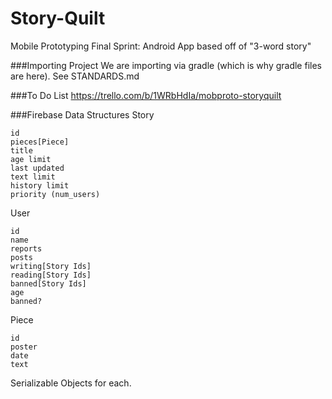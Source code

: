 Story-Quilt
=============

Mobile Prototyping Final Sprint: Android App based off of "3-word story"

###Importing Project
We are importing via gradle (which is why gradle files are here).
See STANDARDS.md


###To Do List
https://trello.com/b/1WRbHdIa/mobproto-storyquilt

###Firebase Data Structures
Story
```
id 
pieces[Piece] 
title 
age limit 
last updated 
text limit 
history limit 
priority (num_users) 
```
User
```
id 
name 
reports 
posts
writing[Story Ids] 
reading[Story Ids] 
banned[Story Ids]
age 
banned? 
```
Piece
```
id 
poster
date
text
```

Serializable Objects for each.
